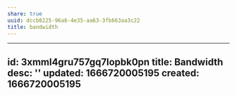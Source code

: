 ```yaml
---
share: true
uuid: dccb8225-96a6-4e35-aa63-3fb663aa3c22
title: bandwidth
---
```

---
id: 3xmml4gru757gq7lopbk0pn
title: Bandwidth
desc: ''
updated: 1666720005195
created: 1666720005195
---
